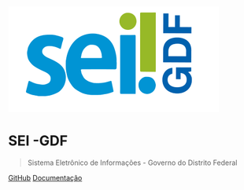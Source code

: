 
![logo](imagens/logo_sei.png)

<h1>SEI -GDF</h1>

> Sistema Eletrônico de Informações - Governo do Distrito Federal

[GitHub](https://github.com/Interacao-Humano-Computador/2023.2-SEI-GDF)
[Documentação](#sei-gdf)

